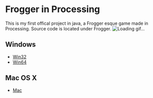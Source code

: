 # Frogger in Processing
This is my first offical project in java, a Frogger esque game made in Processing.
Source code is located under Frogger.
![Loading gif...](https://github.com/silver-line/Frogger-Processing/raw/master/frogger.gif)
## Windows
* [Win32](https://github.com/silver-line/Frogger-Processing/raw/master/Pre-Compiled%20Downloads/application.windows32/Frogger.exe) 
* [Win64](https://github.com/silver-line/Frogger-Processing/raw/master/Pre-Compiled%20Downloads/application.windows64/Frogger.exe)
 
 ## Mac OS X
 * [Mac](https://github.com/silver-line/Frogger-Processing/raw/master/Pre-Compiled%20Downloads/application.macosx/Frogger.zip)
